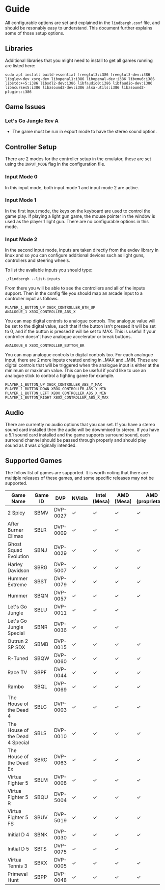# Guide

All configurable options are set and explained in the `lindbergh.conf` file, and should be resonably easy to understand. This document further explains some of those setup options.

## Libraries

Additional libraries that you might need to install to get all games running are listed here:

```
sudo apt install build-essential freeglut3:i386 freeglut3-dev:i386 libglew-dev xorg-dev libopenal1:i386 libopenal-dev:i386 libxmu6:i386 libstdc++5:i386 libsdl2-dev:i386 libfaudio0:i386 libfaudio-dev:i386 libncurses5:i386 libasound2-dev:i386 alsa-utils:i386 libasound2-plugins:i386
```

## Game Issues

### Let's Go Jungle Rev A

- The game must be run in export mode to have the stereo sound option.

## Controller Setup

There are 2 modes for the controller setup in the emulator, these are set using the `INPUT_MODE` flag in the configuration file.

### Input Mode 0

In this input mode, both input mode 1 and input mode 2 are active.

### Input Mode 1

In the first input mode, the keys on the keyboard are used to control the game play. If playing a light gun game, the mouse pointer in the window is used as the player 1 light gun. There are no configurable options in this mode.

### Input Mode 2

In the second input mode, inputs are taken directly from the evdev library in linux and so you can configure additional devices such as light guns, controllers and steering wheels.

To list the available inputs you should type:

```
./lindbergh --list-inputs
```

From there you will be able to see the controllers and all of the inputs support. Then in the config file you should map an arcade input to a controller input as follows.

```
PLAYER_1_BUTTON_UP XBOX_CONTROLLER_BTN_UP
ANALOGUE_1 XBOX_CONTROLLER_ABS_X
```

You can map digital controls to analogue controls. The analogue value will be set to the digital value, such that if the button isn't pressed it will be set to 0, and if the button is pressed it will be set to MAX. This is useful if your controller doesn't have analogue accelerator or break buttons.

```
ANALOGUE_0 XBOX_CONTROLLER_BUTTON_BR
```

You can map analogue controls to digital controls too. For each analogue input, there are 2 more inputs created ending in _MAX and _MIN. These are digital controls that will be triggered when the analogue input is either at the minimum or maximum value. This can be useful if you'd like to use an analogue stick to control a fighting game for example.

```
PLAYER_1_BUTTON_UP XBOX_CONTROLLER_ABS_Y_MAX
PLAYER_1_BUTTON_DOWN XBOX_CONTROLLER_ABS_Y_MIN
PLAYER_1_BUTTON_LEFT XBOX_CONTROLLER_ABS_X_MIN
PLAYER_1_BUTTON_RIGHT XBOX_CONTROLLER_ABS_X_MAX
```

## Audio

There are currently no audio options that you can set. If you have a stereo sound card installed then the audio will be downmixed to stereo. If you have a 5.1 sound card installed and the game supports surround sound, each surround channel should be passed through properly and should play sound as it was originally intended.

## Supported Games

The follow list of games are supported. It is worth noting that there are multiple releases of these games, and some specific releases may not be supported.

| Game Name                       | Game ID | DVP      | NVidia | Intel (Mesa) | AMD (Mesa) | AMD (proprietary) |
| ------------------------------- | ------- | -------- | ------ | ------------ | ---------- | ----------------- |
| 2 Spicy                         | SBMV    | DVP-0027 | ✓      | ✓            | ✓          | ✓                 |
| After Burner Climax             | SBLR    | DVP-0009 | ✓      | ✓            | ✓          |                   |
| Ghost Squad Evolution           | SBNJ    | DVP-0029 | ✓      | ✓            | ✓          | ✓                 |
| Harley Davidson                 | SBRG    | DVP-5007 | ✓      | ✓            | ✓          | ✓                 |
| Hummer Extreme                  | SBST    | DVP-0079 | ✓      | ✓            | ✓          | ✓                 |
| Hummer                          | SBQN    | DVP-0057 | ✓      | ✓            | ✓          | ✓                 |
| Let's Go Jungle                 | SBLU    | DVP-0011 | ✓      | ✓            | ✓          |                   |
| Let's Go Jungle Special         | SBNR    | DVP-0036 | ✓      | ✓            | ✓          |                   |
| Outrun 2 SP SDX                 | SBMB    | DVP-0015 | ✓      | ✓            | ✓          | ✓                 |
| R-Tuned                         | SBQW    | DVP-0060 | ✓      | ✓            | ✓          | ✓                 |
| Race TV                         | SBPF    | DVP-0044 | ✓      | ✓            | ✓          | ✓                 |
| Rambo                           | SBQL    | DVP-0069 | ✓      | ✓            | ✓          | ✓                 |
| The House of the Dead 4         | SBLC    | DVP-0003 | ✓      | ✓            | ✓          | ✓                 |
| The House of the Dead 4 Special | SBLS    | DVP-0010 | ✓      | ✓            | ✓          | ✓                 |
| The House of the Dead Ex        | SBRC    | DVP-0063 | ✓      | ✓            | ✓          | ✓                 |
| Virtua Fighter 5                | SBLM    | DVP-0008 | ✓      | ✓            | ✓          | ✓                 |
| Virtua Fighter 5 R              | SBQU    | DVP-5004 | ✓      | ✓            | ✓          | ✓                 |
| Virtua Fighter 5 FS             | SBUV    | DVP-5019 | ✓      | ✓            | ✓          | ✓                 |
| Initial D 4                     | SBNK    | DVP-0030 | ✓      | ✓            | ✓          | ✓                 |
| Initial D 5                     | SBTS    | DVP-0075 | ✓      | ✓            | ✓          |                   |
| Virtua Tennis 3                 | SBKX    | DVP-0005 | ✓      | ✓            | ✓          | ✓                 |
| Primeval Hunt                   | SBPP    | DVP-0048 | ✓      | ✓            | ✓          | ✓                 |
